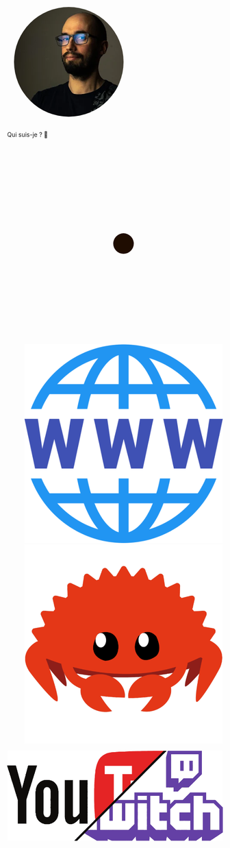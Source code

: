 <img src="common/assets/profil-steph.png" alt="Ma photo de profil" style="clip-path: circle(8rem at center);" />
<p>Qui suis-je ? 🫣</p>
<ul class="flex-column" style="list-style-type: none; margin-left: 1rem;">
    <li class="profile">
        <img class="image"
            src="common/assets/necktie.jpg"
            style="background-color: white; clip-path: circle(1.5rem at center);"
            alt="Le symbole honni de la cravate"
        />
    </li>
    <li class="profile">
        <img class="image" src="common/assets/www.png" alt="Un logo du World Wide Web" />
    </li>
    <li class="profile">
        <img class="image" src="common/assets/ferris.png" alt="Ferris, la mascotte de Rust" />
    </li>
</ul>


<!-- .slide: data-background-color="white" -->
<img class="r-stretch" src="assets/twitch+youtube.png" alt="Logo Twitch et Youtube mélangés">
